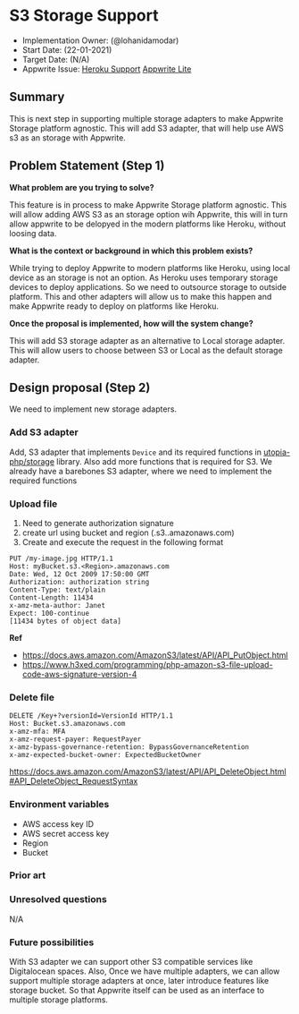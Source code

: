 # S3 Storage Support <!-- What do you want to call your `awesome_feature`? -->

- Implementation Owner: (@lohanidamodar)
- Start Date: (22-01-2021)
- Target Date: (N/A)
- Appwrite Issue:
  [Heroku Support](https://github.com/appwrite/appwrite/issues/461)
  [Appwrite Lite](https://github.com/appwrite/appwrite/issues/547)

## Summary

[summary]: #summary

<!-- Brief explanation of the proposed contribution. Write your answer below. -->
This is next step in supporting multiple storage adapters to make Appwrite Storage platform agnostic. This will add S3 adapter, that will help use AWS s3 as an storage with Appwrite.


## Problem Statement (Step 1)

[problem-statement]: #problem-statement

**What problem are you trying to solve?**

<!-- Write your answer below. -->

This feature is in process to make Appwrite Storage platform agnostic. This will allow adding AWS S3 as an storage option wih Appwrite, this will in turn allow appwrite to be delopyed in the modern platforms like Heroku, without loosing data.


**What is the context or background in which this problem exists?**

<!-- Write your answer below. -->

While trying to deploy Appwrite to modern platforms like Heroku, using local device as an storage is not an option. As Heroku uses temporary storage devices to deploy applications. So we need to outsource storage to outside platform. This and other adapters will allow us to make this happen and make Appwrite ready to deploy on platforms like Heroku.

**Once the proposal is implemented, how will the system change?**

<!-- Write your answer below. -->

<!-- Please avoid discussing your proposed solution. -->
This will add S3 storage adapter as an alternative to Local storage adapter. This will allow users to choose between S3 or Local as the default storage adapter.

## Design proposal (Step 2)

[design-proposal]: #design-proposal

We need to implement new storage adapters.

### Add S3 adapter
Add, S3 adapter that implements `Device` and its required functions in [utopia-php/storage](https://github.com/utopia-php/storage) library. Also add more functions that is required for S3. We already have a barebones S3 adapter, where we need to implement the required functions

### Upload file
1. Need to generate authorization signature
2. create url using bucket and region (<bucket>.s3.<region>.amazonaws.com)
3. Create and execute the request in the following format

```http
PUT /my-image.jpg HTTP/1.1
Host: myBucket.s3.<Region>.amazonaws.com
Date: Wed, 12 Oct 2009 17:50:00 GMT
Authorization: authorization string
Content-Type: text/plain
Content-Length: 11434
x-amz-meta-author: Janet
Expect: 100-continue
[11434 bytes of object data]
```
**Ref**         
- https://docs.aws.amazon.com/AmazonS3/latest/API/API_PutObject.html
- https://www.h3xed.com/programming/php-amazon-s3-file-upload-code-aws-signature-version-4


### Delete file
```http
DELETE /Key+?versionId=VersionId HTTP/1.1
Host: Bucket.s3.amazonaws.com
x-amz-mfa: MFA
x-amz-request-payer: RequestPayer
x-amz-bypass-governance-retention: BypassGovernanceRetention
x-amz-expected-bucket-owner: ExpectedBucketOwner
```
https://docs.aws.amazon.com/AmazonS3/latest/API/API_DeleteObject.html#API_DeleteObject_RequestSyntax

### Environment variables
- AWS access key ID
- AWS secret access key
- Region
- Bucket

<!--
This is the technical portion of the RFC. Explain the design in sufficient detail keeping in mind the following:

- Its interaction with other parts of the system is clear
- It is reasonably clear how the contribution would be implemented
- Dependencies on libraries, tools, projects or work that isn't yet complete
- New API routes that need to be created or modifications to the existing routes (if needed)
- Any breaking changes and ways in which we can ensure backward compatibility.
- Use Cases
- Goals
- Deliverables
- Changes to documentation
- Ways to scale the solution

Ensure that you include examples, code-snippets etc. to allow the community to understand the proposed solution. **It would be best if the examples use naming conventions that you intend to use during the actual implementation so that changes can be suggested early on during the development.**

Write your answer below.

-->

### Prior art

[prior-art]: #prior-art

<!--

Discuss prior art, both the good and the bad, in relation to this proposal. A
few examples of what this can include are:

- Does this functionality exist in other software and what experience has their
  community had?
- For other teams: What lessons can we learn from what other communities have
  done here?
- Papers: Are there any published papers or great posts that discuss this? If
  you have some relevant papers to refer to, this can serve as a more detailed
  theoretical background.

This section is intended to encourage you as an author to think about the
lessons from other software, provide readers of your RFC with a fuller picture.
If there is no prior art, that is fine - your ideas are interesting to us
whether they are brand new or if it is an adaptation from other software.

Write your answer below.
-->

### Unresolved questions

[unresolved-questions]: #unresolved-questions

<!-- What parts of the design do you expect to resolve through the RFC process before this gets merged? -->

<!-- Write your answer below. -->
N/A


### Future possibilities

[future-possibilities]: #future-possibilities

<!-- This is also a good place to "dump ideas", if they are out of scope for the RFC you are writing but otherwise related. -->

<!-- Write your answer below. -->

With S3 adapter we can support other S3 compatible services like Digitalocean spaces. Also, Once we have multiple adapters, we can allow support multiple storage adapters at once, later introduce features like storage bucket. So that Appwrite itself can be used as an interface to multiple storage platforms.

